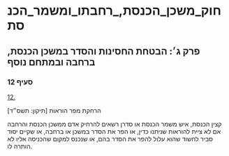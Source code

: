 # חוק_משכן_הכנסת,_רחבתו_ומשמר_הכנסת

## פרק ג׳: הבטחת החסינות והסדר במשכן הכנסת, ברחבה ובמתחם נוסף

### סעיף 12

[12.](https://he.wikisource.org/wiki/%D7%97%D7%95%D7%A7_%D7%9E%D7%A9%D7%9B%D7%9F_%D7%94%D7%9B%D7%A0%D7%A1%D7%AA,_%D7%A8%D7%97%D7%91%D7%AA%D7%95_%D7%95%D7%9E%D7%A9%D7%9E%D7%A8_%D7%94%D7%9B%D7%A0%D7%A1%D7%AA#%D7%A1%D7%A2%D7%99%D7%A3_12)

הרחקת מפר הוראות [תיקון: תשס״ד]

קצין הכנסת, איש משמר הכנסת או סדרן רשאים להרחיק אדם ממשכן הכנסת והרחבה אם לא ציית להוראות שניתנו כדין, או הפר את הסדר במשכן או ברחבה, או שקיים יסוד סביר לחשוד שהוא עלול להפר את הסדר בהם, או שנכנס למקום שהכניסה אליו לא הותרה לו.